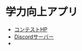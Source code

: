 # 学力向上アプリ
- [コンテストHP](https://www.gakuryokuup.com/応募方法)
- [Discordサーバー](https://discord.com/channels/868328096389038120/868328096389038123)
- 
